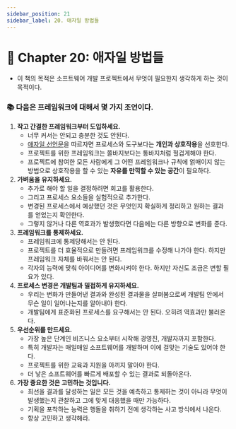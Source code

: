 ```yaml
---
sidebar_position: 21
sidebar_label: 20. 애자일 방법들
---
```


# 🌈 Chapter 20: 애자일 방법들
- 이 책의 목적은 소프트웨어 개발 프로젝트에서 무엇이 필요한지 생각하게 하는 것이 목적이다.

### 📚 다음은 프레임워크에 대해서 몇 가지 조언이다.
1. **작고 간결한 프레임워크부터 도입하세요.**
   - 너무 커서는 안되고 충분한 것도 안된다.
   - [애자일 선언문](https://agilemanifesto.org/iso/ko/manifesto.html)을 따르자면 프로세스와 도구보다는 **개인과 상호작용**을 선호한다.
   - 프로젝트를 위한 프레임워크는 쫄바지보다는 통바지처럼 헐겁게해야 한다.
   - 프로젝트에 참여한 모든 사람에게 그 어떤 프레임워크나 규칙에 얽매이지 않는 방법으로 상호작용을 할 수 있는 **자유를 만끽할 수 있는 공간**이 필요하다.
2. **가벼움을 유지하세요.**
   - 추가로 해야 할 일을 결정하려면 회고를 활용한다.
   - 그리고 프로세스 요소들을 실험적으로 추가한다.
   - 변경된 프로세스에서 예상했던 것은 무엇인지 확실하게 정리하고 원하는 결과를 얻었는지 확인한다.
   - 그렇지 않거나 다른 역효과가 발생했다면 다음에는 다른 방향으로 변화를 준다.
3. **프레임워크를 통제하세요.**
   - 프레임워크에 통제당해서는 안 된다.
   - 프로젝트를 더 효율적으로 만들려면 프레임워크를 수정해 나가야 한다. 하지만 프레임워크 자체를 바꿔서는 안 된다.
   - 각자의 능력에 맞춰 아이디어를 변화시켜야 한다. 하지만 자신도 조금은 변할 필요가 있다.
4. **프로세스 변경은 개발팀과 밀접하게 유지하세요.**
   - 우리는 변화가 만들어낸 결과와 완성된 결과물을 살펴봄으로써 개발팀 안에서 무슨 일이 일어나는지를 알아내야 한다.
   - 개발팀에게 표준화된 프로세스를 요구해서는 안 된다. 오히려 역효과만 불러온다.
5. **우선순위를 만드세요.**
   - 가장 높은 단계인 비즈니스 요소부터 시작해 경영진, 개발자까지 포함한다.
   - 특히 개발자는 매일매일 소프트웨어를 개발하며 이에 걸맞는 기술도 있어야 한다.
   - 프로젝트를 위한 교육과 지원을 아끼지 말아야 한다.
   - 더 낳은 소프트웨어를 빠르게 배포할 수 있는 결과로 되돌아온다.
6. **가장 즁요한 것은 고민하는 것입니다.**
   - 최선을 결과를 달성하는 일은 모든 것을 예측하고 통제하는 것이 아니라 무엇이 발생했는지 관찰하고 그에 맞게 대응했을 때만 가능하다.
   - 기획을 포착하는 능력은 행돌을 취하기 전에 생각하는 사고 방식에서 나온다.
   - 항상 고민하고 생각해라.
